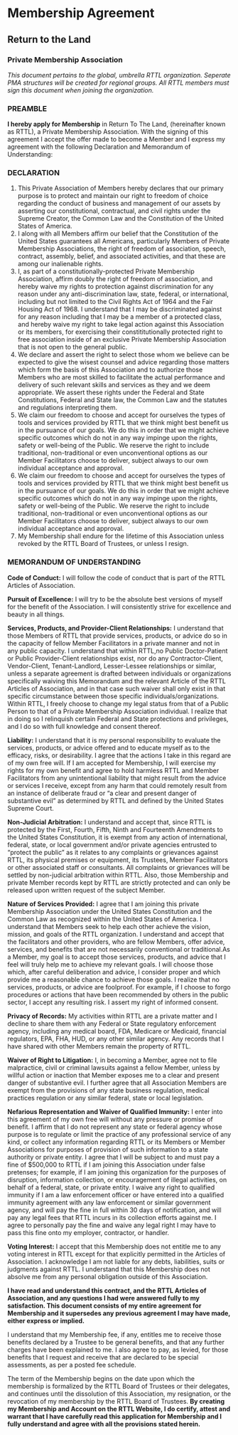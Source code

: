 # Membership Agreement 
## Return to the Land 
### Private Membership Association 

*This document pertains to the global, umbrella RTTL organization. Seperate PMA structures will be created for regional groups.* 
*All RTTL members must sign this document when joining the organization.*  
  
### PREAMBLE 

**I hereby apply for Membership** in Return To The Land, (hereinafter known as RTTL), a Private Membership Association. With the signing of this agreement I accept the offer made to become a Member and I express my agreement with the following Declaration and Memorandum of Understanding:

### DECLARATION

1. This Private Association of Members hereby declares that our primary purpose is to protect and maintain our right to freedom of choice regarding the conduct of business and management of our assets by asserting our constitutional, contractual, and civil rights under the Supreme Creator, the Common Law and the Constitution of the United States of America. 
2. I along with all Members affirm our belief that the Constitution of the United States guarantees all Americans, particularly Members of Private Membership Associations, the right of freedom of association, speech, contract, assembly, belief, and associated activities, and that these are among our inalienable rights.
3. I, as part of a constitutionally-protected Private Membership Association, affirm doubly the right of freedom of association, and hereby waive my rights to protection against discrimination for any reason under any anti-discrimination law, state, federal, or international, including but not limited to the Civil Rights Act of 1964 and the Fair Housing Act of 1968. I understand that I may be discriminated against for any reason including that I may be a member of a protected class, and hereby waive my right to take legal action against this Association or its members, for exercising their constititutionally protected right to free association inside of an exclusive Private Membership Association that is not open to the general public. 
4. We declare and assert the right to select those whom we believe can be expected to give the wisest counsel and advice regarding those matters which form the basis of this Association and to authorize those Members who are most skilled to facilitate the actual performance and delivery of such relevant skills and services as they and we deem appropriate. We assert these rights under the Federal and State Constitutions, Federal and State law, the Common Law and the statutes and regulations interpreting them.
5. We claim our freedom to choose and accept for ourselves the types of tools and services provided by RTTL that we think might best benefit us in the pursuance of our goals. We do this in order that we might achieve specific outcomes which do not in any way impinge upon the rights, safety or well-being of the Public. We reserve the right to include traditional, non-traditional or even unconventional options as our Member Facilitators choose to deliver, subject always to our own individual acceptance and approval.
6. We claim our freedom to choose and accept for ourselves the types of tools and services provided by RTTL that we think might best benefit us in the pursuance of our goals. We do this in order that we might achieve specific outcomes which do not in any way impinge upon the rights, safety or well-being of the Public. We reserve the right to include traditional, non-traditional or even unconventional options as our Member Facilitators choose to deliver, subject always to our own individual acceptance and approval.
7.  My Membership shall endure for the lifetime of this Association unless revoked by the RTTL Board of Trustees, or unless I resign.

### MEMORANDUM OF UNDERSTANDING

**Code of Conduct:** I will follow the code of conduct that is part of the RTTL Articles of Association.  

**Pursuit of Excellence:**  I will try to be the absolute best versions of myself for the benefit of the Association. I will consistently strive for excellence and beauty in all things.  

**Services, Products, and Provider-Client Relationships:** I understand that those Members of RTTL that provide services, products, or advice do so in the capacity of fellow Member Facilitators in a private manner and not in any public capacity. I understand that within RTTL,no Public Doctor-Patient or Public Provider-Client relationships exist, nor do any Contractor-Client, Vendor-Client, Tenant-Landlord, Lesser-Lessee relationships or similar, unless a separate agreement is drafted between individuals or organizations specifically waiving this Memorandum and the relevant Article of the RTTL Articles of Association, and in that case such waiver shall only exist in that specific circumstance between those specific individuals/organizations. Within RTTL, I freely choose to change my legal status from that of a Public Person to that of a Private Membership Association individual. I realize that in doing so I relinquish certain Federal and State protections and privileges, and I do so with full knowledge and consent thereof.

**Liability:** I understand that it is my personal responsibility to evaluate the services, products, or advice offered and to educate myself as to the efficacy, risks, or desirability. I agree that the actions I take in this regard are of my own free will. If I am accepted for Membership, I will exercise my rights for my own benefit and agree to hold harmless RTTL and Member Facilitators from any unintentional liability that might result from the advice or services I receive, except from any harm that could remotely result from an instance of deliberate fraud or “a clear and present danger of substantive evil” as determined by RTTL and defined by the United States Supreme Court.

**Non-Judicial Arbitration:** I understand and accept that, since RTTL is protected by the First, Fourth, Fifth, Ninth and Fourteenth Amendments to the United States Constitution, it is exempt from any action of international, federal, state, or local government and/or private agencies entrusted to “protect the public” as it relates to any complaints or grievances against RTTL, its physical premises or equipment, its Trustees, Member Facilitators or other associated staff or consultants. All complaints or grievances will be settled by non-judicial arbitration within RTTL. Also, those Membership and private Member records kept by RTTL are strictly protected and can only be released upon written request of the subject Member.

**Nature of Services Provided:** I agree that I am joining this private Membership Association under the United States Constitution and the Common Law as recognized within the United States of America. I understand that Members seek to help each other achieve the vision, mission, and goals of the RTTL organization. I understand and accept that the facilitators and other providers, who are fellow Members, offer advice, services, and benefits that are not necessarily conventional or traditional.As a Member, my goal is to accept those services, products, and advice that I feel will truly help me to achieve my relevant goals. I will choose those which, after careful deliberation and advice, I consider proper and which provide me a reasonable chance to achieve those goals. I realize that no services, products, or advice are foolproof. For example, if I choose to forgo procedures or actions that have been recommended by others in the public sector, I accept any resulting risk. I assert my right of informed consent.

**Privacy of Records:** My activities within RTTL are a private matter and I decline to share them with any Federal or State regulatory enforcement agency, including any medical board, FDA, Medicare or Medicaid, financial regulators, EPA, FHA, HUD, or any other similar agency. Any records that I have shared with other Members remain the property of RTTL.

**Waiver of Right to Litigation:** I, in becoming a Member, agree not to file malpractice, civil or criminal lawsuits against a fellow Member, unless by willful action or inaction that Member exposes me to a clear and present danger of substantive evil. I further agree that all Association Members are exempt from the provisions of any state business regulation, medical practices regulation or any similar federal, state or local legislation.
  
**Nefarious Representation and Waiver of Qualified Immunity:** I enter into this agreement of my own free will without any pressure or promise of benefit. I affirm that I do not represent any state or federal agency whose purpose is to regulate or limit the practice of any professional service of any kind, or collect any information regarding RTTL or its Members or Member Associations for purposes of provision of such information to a state authority or private entity. I agree that I will be subject to and must pay a fine of $500,000 to RTTL if I am joining this Association under false pretenses; for example, if I am joining this organization for the purposes of disruption, information collection, or encouragement of illegal activities, on behalf of a federal, state, or private entity. I waive any right to qualified immunity if I am a law enforcement officer or have entered into a qualified immunity agreement with any law enforcement or similar government agency, and will pay the fine in full within 30 days of notification, and will pay any legal fees that RTTL incurs in its collection efforts against me. I agree to personally pay the fine and waive any legal right I may have to pass this fine onto my employer, contractor, or handler. 
  
**Voting Interest:** I accept that this Membership does not entitle me to any voting interest in RTTL except for that explicitly permitted in the Articles of Association. I acknowledge I am not liable for any debts, liabilities, suits or judgments against RTTL. I understand that this Membership does not absolve me from any personal obligation outside of this Association.

**I have read and understand this contract, and the RTTL Articles of Association, and any questions I had were answered fully to my satisfaction. This document consists of my entire agreement for Membership and it supersedes any previous agreement I may have made, either express or implied.**

I understand that my Membership fee, if any, entitles me to receive those benefits declared by a Trustee to be general benefits, and that any further charges have been explained to me. I also agree to pay, as levied, for those benefits that I request and receive that are declared to be special assessments, as per a posted fee schedule.

The term of the Membership begins on the date upon which the membership is formalized by the RTTL Board of Trustees or their delegates, and continues until the dissolution of this Association, my resignation, or the revocation of my membership by the RTTL Board of Trustees. **By creating my Membership and Account on the RTTL Website, I do certify, attest and warrant that I have carefully read this application for Membership and I fully understand and agree with all the provisions stated herein.**



